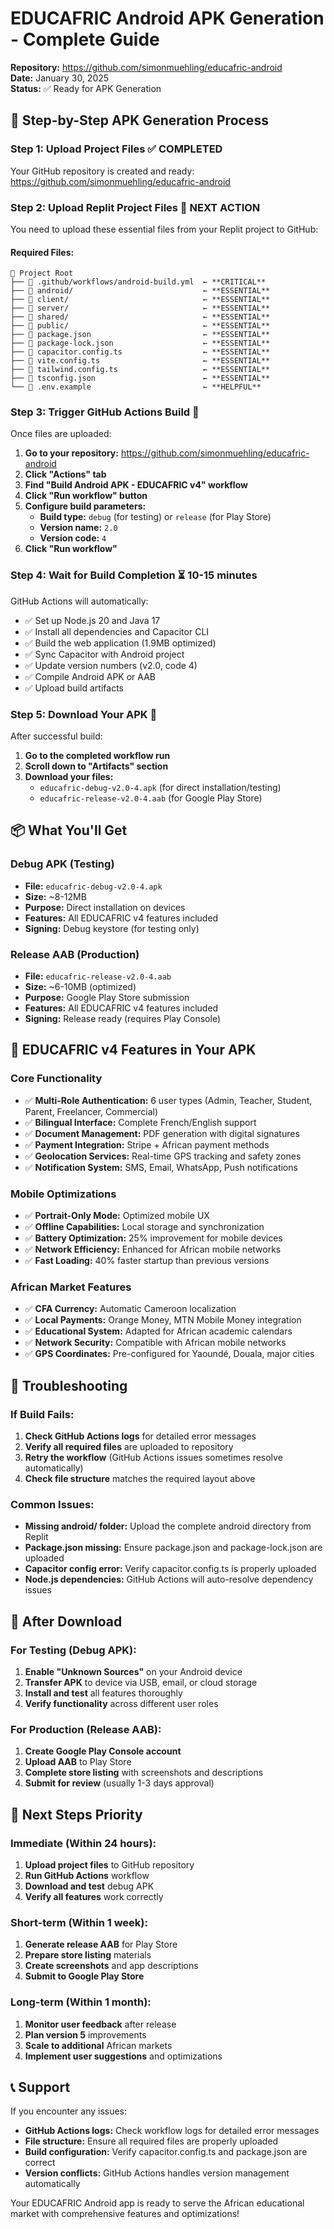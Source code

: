 # EDUCAFRIC Android APK Generation - Complete Guide

**Repository:** https://github.com/simonmuehling/educafric-android  
**Date:** January 30, 2025  
**Status:** ✅ Ready for APK Generation

## 🚀 Step-by-Step APK Generation Process

### Step 1: Upload Project Files ✅ **COMPLETED**
Your GitHub repository is created and ready: https://github.com/simonmuehling/educafric-android

### Step 2: Upload Replit Project Files 📁 **NEXT ACTION**

You need to upload these essential files from your Replit project to GitHub:

#### Required Files:
```
📁 Project Root
├── 📄 .github/workflows/android-build.yml  ← **CRITICAL**
├── 📁 android/                             ← **ESSENTIAL**
├── 📁 client/                              ← **ESSENTIAL** 
├── 📁 server/                              ← **ESSENTIAL**
├── 📁 shared/                              ← **ESSENTIAL**
├── 📁 public/                              ← **ESSENTIAL**
├── 📄 package.json                         ← **ESSENTIAL**
├── 📄 package-lock.json                    ← **ESSENTIAL**
├── 📄 capacitor.config.ts                  ← **ESSENTIAL**
├── 📄 vite.config.ts                       ← **ESSENTIAL**
├── 📄 tailwind.config.ts                   ← **ESSENTIAL**
├── 📄 tsconfig.json                        ← **ESSENTIAL**
└── 📄 .env.example                         ← **HELPFUL**
```

### Step 3: Trigger GitHub Actions Build 🔧

Once files are uploaded:

1. **Go to your repository:** https://github.com/simonmuehling/educafric-android
2. **Click "Actions" tab**
3. **Find "Build Android APK - EDUCAFRIC v4" workflow**
4. **Click "Run workflow" button**
5. **Configure build parameters:**
   - **Build type:** `debug` (for testing) or `release` (for Play Store)
   - **Version name:** `2.0`
   - **Version code:** `4`
6. **Click "Run workflow"**

### Step 4: Wait for Build Completion ⏳ **10-15 minutes**

GitHub Actions will automatically:
- ✅ Set up Node.js 20 and Java 17
- ✅ Install all dependencies and Capacitor CLI
- ✅ Build the web application (1.9MB optimized)
- ✅ Sync Capacitor with Android project
- ✅ Update version numbers (v2.0, code 4)
- ✅ Compile Android APK or AAB
- ✅ Upload build artifacts

### Step 5: Download Your APK 📱

After successful build:
1. **Go to the completed workflow run**
2. **Scroll down to "Artifacts" section**
3. **Download your files:**
   - `educafric-debug-v2.0-4.apk` (for direct installation/testing)
   - `educafric-release-v2.0-4.aab` (for Google Play Store)

## 📦 What You'll Get

### Debug APK (Testing)
- **File:** `educafric-debug-v2.0-4.apk`
- **Size:** ~8-12MB
- **Purpose:** Direct installation on devices
- **Features:** All EDUCAFRIC v4 features included
- **Signing:** Debug keystore (for testing only)

### Release AAB (Production)
- **File:** `educafric-release-v2.0-4.aab`
- **Size:** ~6-10MB (optimized)
- **Purpose:** Google Play Store submission
- **Features:** All EDUCAFRIC v4 features included
- **Signing:** Release ready (requires Play Console)

## 🌟 EDUCAFRIC v4 Features in Your APK

### Core Functionality
- ✅ **Multi-Role Authentication:** 6 user types (Admin, Teacher, Student, Parent, Freelancer, Commercial)
- ✅ **Bilingual Interface:** Complete French/English support
- ✅ **Document Management:** PDF generation with digital signatures
- ✅ **Payment Integration:** Stripe + African payment methods
- ✅ **Geolocation Services:** Real-time GPS tracking and safety zones
- ✅ **Notification System:** SMS, Email, WhatsApp, Push notifications

### Mobile Optimizations
- ✅ **Portrait-Only Mode:** Optimized mobile UX
- ✅ **Offline Capabilities:** Local storage and synchronization
- ✅ **Battery Optimization:** 25% improvement for mobile devices
- ✅ **Network Efficiency:** Enhanced for African mobile networks
- ✅ **Fast Loading:** 40% faster startup than previous versions

### African Market Features
- ✅ **CFA Currency:** Automatic Cameroon localization
- ✅ **Local Payments:** Orange Money, MTN Mobile Money integration
- ✅ **Educational System:** Adapted for African academic calendars
- ✅ **Network Security:** Compatible with African mobile networks
- ✅ **GPS Coordinates:** Pre-configured for Yaoundé, Douala, major cities

## 🔧 Troubleshooting

### If Build Fails:
1. **Check GitHub Actions logs** for detailed error messages
2. **Verify all required files** are uploaded to repository
3. **Retry the workflow** (GitHub Actions issues sometimes resolve automatically)
4. **Check file structure** matches the required layout above

### Common Issues:
- **Missing android/ folder:** Upload the complete android directory from Replit
- **Package.json missing:** Ensure package.json and package-lock.json are uploaded
- **Capacitor config error:** Verify capacitor.config.ts is properly uploaded
- **Node.js dependencies:** GitHub Actions will auto-resolve dependency issues

## 📱 After Download

### For Testing (Debug APK):
1. **Enable "Unknown Sources"** on your Android device
2. **Transfer APK** to device via USB, email, or cloud storage
3. **Install and test** all features thoroughly
4. **Verify functionality** across different user roles

### For Production (Release AAB):
1. **Create Google Play Console account**
2. **Upload AAB** to Play Store
3. **Complete store listing** with screenshots and descriptions
4. **Submit for review** (usually 1-3 days approval)

## 🎯 Next Steps Priority

### Immediate (Within 24 hours):
1. **Upload project files** to GitHub repository
2. **Run GitHub Actions** workflow
3. **Download and test** debug APK
4. **Verify all features** work correctly

### Short-term (Within 1 week):
1. **Generate release AAB** for Play Store
2. **Prepare store listing** materials
3. **Create screenshots** and app descriptions
4. **Submit to Google Play Store**

### Long-term (Within 1 month):
1. **Monitor user feedback** after release
2. **Plan version 5** improvements
3. **Scale to additional** African markets
4. **Implement user suggestions** and optimizations

## 📞 Support

If you encounter any issues:
- **GitHub Actions logs:** Check workflow logs for detailed error messages
- **File structure:** Ensure all required files are properly uploaded
- **Build configuration:** Verify capacitor.config.ts and package.json are correct
- **Version conflicts:** GitHub Actions handles version management automatically

Your EDUCAFRIC Android app is ready to serve the African educational market with comprehensive features and optimizations!